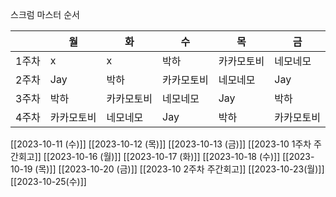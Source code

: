스크럼 마스터 순서

|       | 월         | 화         | 수         | 목         | 금         |
| ----- | ---------- | ---------- | ---------- | ---------- | ---------- |
| 1주차 | x          | x          | 박하       | 카카모토비 | 네모네모   |
| 2주차 | Jay        | 박하       | 카카모토비 | 네모네모   | Jay        |
| 3주차 | 박하       | 카카모토비 | 네모네모   | Jay        | 박하       |
| 4주차 | 카카모토비 | 네모네모   | Jay        | 박하       | 카카모토비 |

[[2023-10-11 (수)]]
[[2023-10-12 (목)]]
[[2023-10-13 (금)]]
[[2023-10 1주차 주간회고]]
[[2023-10-16 (월)]]
[[2023-10-17 (화)]]
[[2023-10-18 (수)]]
[[2023-10-19 (목)]]
[[2023-10-20 (금)]]
[[2023-10 2주차 주간회고]]
[[2023-10-23(월)]]
[[2023-10-25(수)]]
